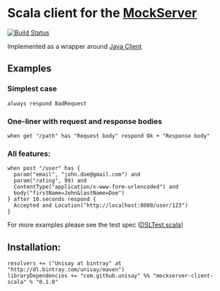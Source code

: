 # Scala client for the [MockServer](www.mock-server.com)

[![Build Status](https://travis-ci.org/Agord/server.svg?branch=master)](https://travis-ci.org/Unisay/mockserver-client-scala)

Implemented as a wrapper around [Java Client](https://github.com/jamesdbloom/mockserver/tree/master/mockserver-client-java)


## Examples

### Simplest case
```
always respond BadRequest
```

### One-liner with request and response bodies
```
when get "/path" has "Request body" respond Ok + "Response body"
```

### All features:

```
when post "/user" has {
  param("email", "john.doe@gmail.com") and
  param("rating", 99) and
  ContentType("application/x-www-form-urlencoded") and
  body("firstName=John&lastName=Doe")
} after 10.seconds respond {
  Accepted and Location("http://localhost:8080/user/123")
}
```

For more examples please see the test spec ([DSLTest.scala](/src/test/scala/com/github/unisay/mockserver/scala/DSLTest.scala))

## Installation:

```
resolvers += ("Unisay at bintray" at "http://dl.bintray.com/unisay/maven")
libraryDependencies += "com.github.unisay" %% "mockserver-client-scala" % "0.1.0"
```
